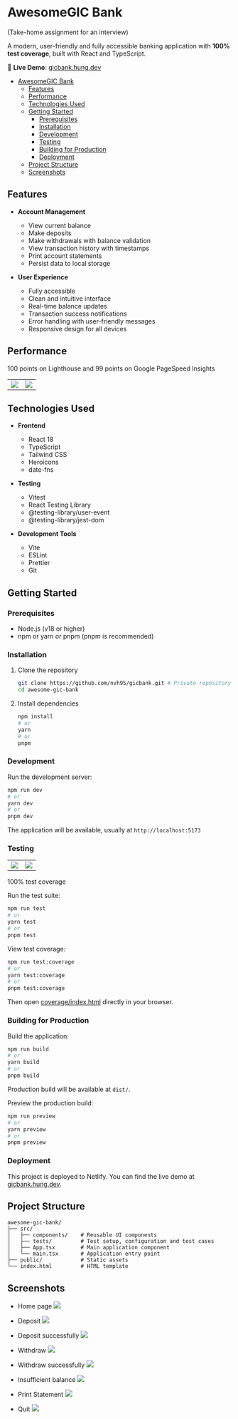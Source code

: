 # AwesomeGIC Bank

(Take-home assignment for an interview)

A modern, user-friendly and fully accessible banking application with **100% test coverage**, built with React and TypeScript.

🏦 **Live Demo**: [gicbank.hung.dev](https://gicbank.hung.dev)

- [AwesomeGIC Bank](#awesomegic-bank)
  - [Features](#features)
  - [Performance](#performance)
  - [Technologies Used](#technologies-used)
  - [Getting Started](#getting-started)
    - [Prerequisites](#prerequisites)
    - [Installation](#installation)
    - [Development](#development)
    - [Testing](#testing)
    - [Building for Production](#building-for-production)
    - [Deployment](#deployment)
  - [Project Structure](#project-structure)
  - [Screenshots](#screenshots)

## Features

- **Account Management**

  - View current balance
  - Make deposits
  - Make withdrawals with balance validation
  - View transaction history with timestamps
  - Print account statements
  - Persist data to local storage

- **User Experience**
  - Fully accessible
  - Clean and intuitive interface
  - Real-time balance updates
  - Transaction success notifications
  - Error handling with user-friendly messages
  - Responsive design for all devices

## Performance

100 points on Lighthouse and 99 points on Google PageSpeed Insights

|                             |                             |
| --------------------------- | --------------------------- |
| ![](screenshots/score1.png) | ![](screenshots/score2.png) |

## Technologies Used

- **Frontend**

  - React 18
  - TypeScript
  - Tailwind CSS
  - Heroicons
  - date-fns

- **Testing**

  - Vitest
  - React Testing Library
  - @testing-library/user-event
  - @testing-library/jest-dom

- **Development Tools**
  - Vite
  - ESLint
  - Prettier
  - Git

## Getting Started

### Prerequisites

- Node.js (v18 or higher)
- npm or yarn or pnpm (pnpm is recommended)

### Installation

1. Clone the repository

   ```bash
   git clone https://github.com/nvh95/gicbank.git # Private repository
   cd awesome-gic-bank
   ```

2. Install dependencies
   ```bash
   npm install
   # or
   yarn
   # or
   pnpm
   ```

### Development

Run the development server:

```bash
npm run dev
# or
yarn dev
# or
pnpm dev
```

The application will be available, usually at `http://localhost:5173`

### Testing

|                                |                                |
| ------------------------------ | ------------------------------ |
| ![](screenshots/coverage1.png) | ![](screenshots/coverage2.png) |

100% test coverage

Run the test suite:

```bash
npm run test
# or
yarn test
# or
pnpm test
```

View test coverage:

```bash
npm run test:coverage
# or
yarn test:coverage
# or
pnpm test:coverage
```

Then open [coverage/index.html](coverage/index.html) directly in your browser.

### Building for Production

Build the application:

```bash
npm run build
# or
yarn build
# or
pnpm build
```

Production build will be available at `dist/`.

Preview the production build:

```bash
npm run preview
# or
yarn preview
# or
pnpm preview
```

### Deployment

This project is deployed to Netlify. You can find the live demo at [gicbank.hung.dev](https://gicbank.hung.dev).

## Project Structure

```
awesome-gic-bank/
├── src/
│   ├── components/    # Reusable UI components
│   ├── tests/         # Test setup, configuration and test cases
│   ├── App.tsx        # Main application component
│   └── main.tsx       # Application entry point
├── public/            # Static assets
└── index.html         # HTML template
```

## Screenshots

- Home page
  ![](screenshots/1.png)

- Deposit
  ![](screenshots/2.png)

- Deposit successfully
  ![](screenshots/3.png)

- Withdraw
  ![](screenshots/4.png)

- Withdraw successfully
  ![](screenshots/5.png)

- Insufficient balance
  ![](screenshots/withdraw-failed.png)

- Print Statement
  ![](screenshots/6.png)

- Quit
  ![](screenshots/7.png)
